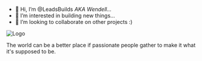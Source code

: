- 👋 Hi, I’m @LeadsBuilds *AKA Wendell...*
- 👀 I’m interested in building new things...
- 💞️ I’m looking to collaborate on other projects :)

![Logo](https://media1.giphy.com/media/hVEBWRInEvNOEVS18i/giphy.gif?cid=ecf05e470skz4l20ao2wkiodpr9s70g489aotr4o3x1tmtxb&ep=v1_gifs_related&rid=giphy.gif&ct=g)

The world can be a better place if passionate people gather to make it what it's supposed to be.

<!---
LeadsBuilds/LeadsBuilds is a ✨ special ✨ repository because its `README.md` (this file) appears on your GitHub profile.
You can click the Preview link to take a look at your changes.
--->
